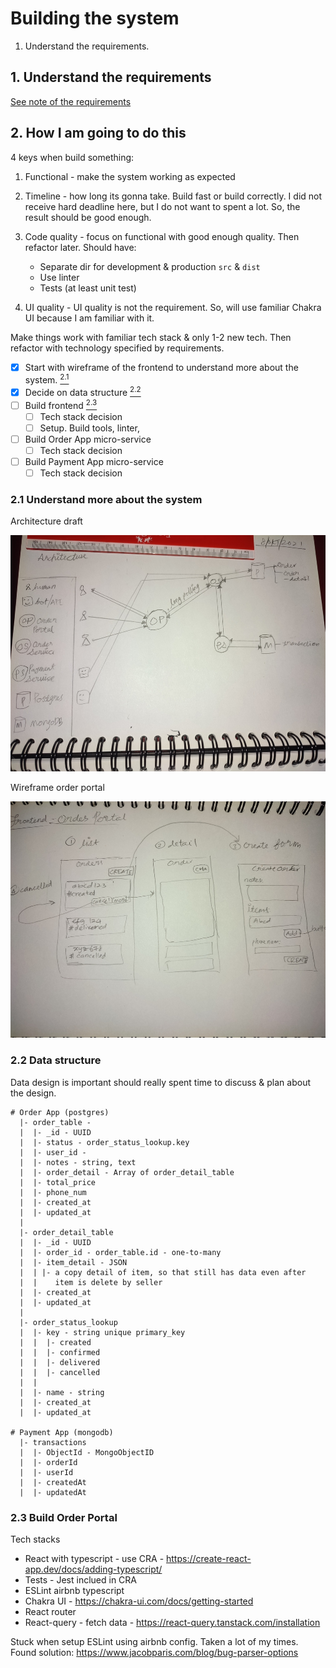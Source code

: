 # Building the system

1. Understand the requirements.

## 1. Understand the requirements

[See note of the requirements](task-requirement.md)

## 2. How I am going to do this

4 keys when build something:

1. Functional - make the system working as expected

2. Timeline - how long its gonna take. Build fast or build correctly. I did not receive hard deadline here, but I do not want to spent a lot. So, the result should be good enough.
   
3. Code quality - focus on functional with good enough quality. Then refactor later. Should have:
   - Separate dir for development & production `src` & `dist`
   - Use linter
   - Tests (at least unit test)

4. UI quality - UI quality is not the requirement. So, will use familiar Chakra UI because I am familiar with it.
   
Make things work with familiar tech stack & only 1-2 new tech. Then refactor with technology specified by requirements.

- [x] Start with wireframe of the frontend to understand more about the system. [<sup>2.1</sup>](#21-understand-more-about-the-system)
- [x] Decide on data structure [<sup>2.2</sup>](#22-data-structure)
- [ ] Build frontend [<sup>2.3</sup>](#23-build-order-portal)
  - [ ] Tech stack decision
  - [ ] Setup. Build tools, linter, 
- [ ] Build Order App micro-service
  - [ ] Tech stack decision
- [ ] Build Payment App micro-service
  - [ ] Tech stack decision

### 2.1 Understand more about the system

Architecture draft

![Architecture draft](./architecture.jpg)

Wireframe order portal

![wirefram order portal](./order-portal-wireframe.jpg)

### 2.2 Data structure

Data design is important should really spent time to discuss & plan about the design.

```
# Order App (postgres)
  |- order_table - 
  |  |- _id - UUID
  |  |- status - order_status_lookup.key
  |  |- user_id -
  |  |- notes - string, text
  |  |- order_detail - Array of order_detail_table
  |  |- total_price
  |  |- phone_num
  |  |- created_at
  |  |- updated_at
  |
  |- order_detail_table 
  |  |- _id - UUID
  |  |- order_id - order_table.id - one-to-many
  |  |- item_detail - JSON
  |  | |- a copy detail of item, so that still has data even after
  |  |    item is delete by seller 
  |  |- created_at
  |  |- updated_at
  |
  |- order_status_lookup
  |  |- key - string unique primary_key
  |  |  |- created
  |  |  |- confirmed
  |  |  |- delivered
  |  |  |- cancelled
  |  |
  |  |- name - string 
  |  |- created_at
  |  |- updated_at

# Payment App (mongodb)
  |- transactions
  |  |- ObjectId - MongoObjectID
  |  |- orderId 
  |  |- userId
  |  |- createdAt
  |  |- updatedAt
```


### 2.3 Build Order Portal

Tech stacks

- React with typescript - use CRA - https://create-react-app.dev/docs/adding-typescript/
- Tests - Jest inclued in CRA
- ESLint airbnb typescript
- Chakra UI - https://chakra-ui.com/docs/getting-started
- React router
- React-query - fetch data - https://react-query.tanstack.com/installation

Stuck when setup ESLint using airbnb config. Taken a lot of my times.
Found solution: https://www.jacobparis.com/blog/bug-parser-options

